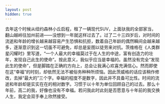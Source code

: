```yaml
---
layout: post
hidden: true
---
```


去年这个时候从纽约森林小丘启程，租了一辆现代SUV，上面驮我的全部家当，翻山越岭往加州前进——没想到一年就这样过去了。过了二十三四岁后，对时间的流逝和年龄的增长越来越容易产生恐惧和抗拒，数着自己年龄的偶然瞬间会越来越多，逐渐意识到这一切虽不可避免，却总是妄图以徒劳来对抗。茨维格在《人类群星闪耀时》里写道，“一个人最大的幸福莫过于在人生的中途，富有创造力的壮年，发现自己此生的使命”。按此意义，我似乎应当是幸福的。虽然没有完全“发现此生的使命”，但是脚踏在正确的方向上，总会让我满心欢喜充满信心。然而即使在这“幸福”的时刻，却依然无法不被俗务种种所烦恼。因此茨威格的话应该稍作修改，去掉“最大的”三个字。幸福的程度不是数字，因此并不具备可比性。时间的流逝和年龄却是实实在在的相对数字。习惯于以十年为单位回顾自己的过去。那么十年前，高二的我，好像也没有不幸福。若问我此时此刻是否愿意与十年前的我交换人生，我定会双手奉上欣然接受。
